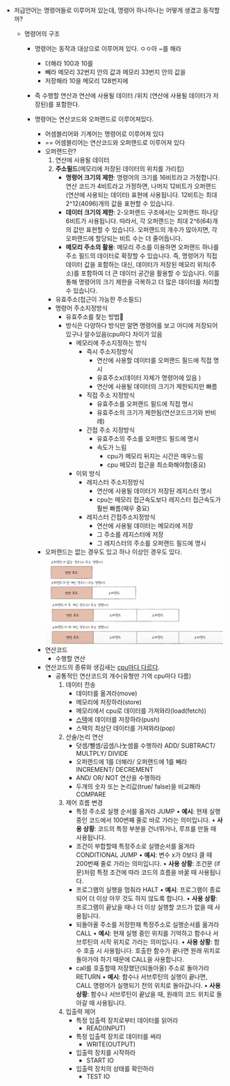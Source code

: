 - 저급언어는 명령어들로 이루어져 있는데, 명령어 하나하나는 어떻게 생겼고 동작할까?
	
	- 명령어의 구조
		- 명령어는 동작과 대상으로 이루어져 있다.
				ㅇㅇ아 ~를 해라
			- 더해라 100과 10를
			- 빼라 메모리 32번지 안의 값과 메모리 33번지 안의 값을
			- 저장해라 10을 메모리 128번지에 
		- 즉 수행할 연산과 연산에 사용될 데이터 /위치 (연산에 사용될 데이터가 저장된)를 포함한다.
		
		- 명령어는 연산코드와 오퍼랜드로 이루어져있다.
			- 어셈블리어와 기계어는 명령어로 이루어져 있다
			- == 어셈블리어는 연산코드와 오퍼랜드로 이루어져 있다
			- 오퍼랜드란?
				1.  연산에 사용될 데이터
				2.  **주소필드**(메모리에 저장된 데이터의 위치를 가리킴)
					-  **명령어 크기의 제한**:
						명령어의 크기를 16비트라고 가정합니다.
						연산 코드가 4비트라고 가정하면, 나머지 12비트가 오퍼랜드(연산에 사용되는 데이터) 표현에 사용됩니다.
						12비트는 최대 2^12(4096)개의 값을 표현할 수 있습니다.
					-  **데이터 크기의 제한**:
						2-오퍼랜드 구조에서는 오퍼랜드 하나당 6비트가 사용됩니다.
						따라서, 각 오퍼랜드는 최대 2^6(64)개의 값만 표현할 수 있습니다.
						오퍼랜드의 개수가 많아지면, 각 오퍼랜드에 할당되는 비트 수는 더 줄어듭니다.
					-  **메모리 주소의 활용**:
						메모리 주소를 이용하면 오퍼랜드 하나를 주소 필드의 데이터로 확장할 수 있습니다.
						즉, 명령어가 직접 데이터 값을 포함하는 대신, 데이터가 저장된 메모리 위치(주소)를 포함하여 더 큰 데이터 공간을 활용할 수 있습니다.
					이를 통해 명령어의 크기 제한을 극복하고 더 많은 데이터를 처리할 수 있습니다.
				- 유효주소(접근이 가능한 주소필드)
				- 명령어 주소지정방식
					- 유효주소를 찾는 방법
					- 방식은 다양하다 방식만 알면 명령어를 보고 어디에 저장되어 있구나 알수있음(cpu마다 차이가 있음
						- 메모리에 주소지정하는 방식
							- 즉시 주소지정방식
								- 연산에 사용할 데이터를 오퍼랜드 필드에 직접 명시
								- 유효주소x(데이터 자체가 명령어에 있음 )
								- 연산에 사용될 데이터의 크기가 제한되지만 빠름
							- 직접 주소 지정방식
								- 유효주소를 오퍼랜드 필드에 직접 명시
								- 유효주소의 크기가 제한됨(연산코드크기와 반비례)
							- 간접 주소 지정방식
								- 유효주소의 주소를 오퍼랜드 필드에 명시
								- 속도가 느림
									- cpu가 메모리 뒤지는 시간은 매우느림
									- cpu 메모리 접근을 최소화해야함(중요)
						- 이외 방식
							- 레지스터 주소지정방식
								- 연산에 사용될 데이터가 저장된 레지스터 명시
								- cpu는 메모리 접근속도보다 레지스터 접근속도가 훨씬 빠름(매우 중요)
							- 레지스터 간접주소지정방식
								- 연산에 사용될 데이터는 메모리에 저장
								- 그 주소를 레지스터에 저장
								- 그 레지스터의 주소를 오퍼랜드 필드에 명시
			- 오퍼랜드는 없는 경우도 있고 하나 이상인 경우도 있다.
				![](03_educations/2024/computer(youtube)/picture/6.26.48.png)
			- 연산코드
				- 수행할 연산
			- 연산코드의 종류와 생김새는 [cpu마다 다르다](03_educations/2024/computer(youtube)/allnote/레지스터(챗지피티)_강민철추가자료.md).
				- 공통적인 연산코드의 개수(유형만 기억 cpu마다 다름)
					1. 데이터 전송 	
						- 데이터를 옮겨라(move)
						- 메모리에 저장하라(store)
						- 메모리에서 cpu로 데이터를 가져와라(load(fetch))
						- [스택](03_educations/2024/computer(youtube)/allnote/자료구조.md)에 데이터를 저장하라(push)
						- 스택의 최상단 데이터를 가져와라(pop)
					3. 산술/논리 연산
						- 덧셈/뺄셈/곱셈/나눗셈를 수행하라
							ADD/ SUBTRACT/ MULTPLY/ DIVIDE
						- 오퍼랜드에 1를 더해라/ 오퍼랜드에 1를 빼라
							INCREMENT/ DECREMENT
						- AND/ OR/ NOT 연산을 수행하라
						- 두개의 숫자 또는 논리값(true/ false)을 비교해라
							COMPARE
					3. 제어 흐름 변경
						- 특정 주소로 실행 순서를 옮겨라
							JUMP
							• **예시**: 현재 실행 중인 코드에서 100번째 줄로 바로 가라는 의미입니다. 
							• **사용 상황**: 코드의 특정 부분을 건너뛰거나, 루프를 만들 때 사용됩니다.
						- 조건이 부합할때 특정주소로 실행순서를 옮겨라
							CONDITIONAL JUMP
							• **예시**: 변수 x가 0보다 클 때 200번째 줄로 가라는 의미입니다.
							• **사용 상황**: 조건문 (if 문)처럼 특정 조건에 따라 코드의 흐름을 바꿀 때 사용됩니다.
						- 프로그램의 실행을 멈춰라
							HALT
							• **예시**: 프로그램이 종료되어 더 이상 아무 것도 하지 않도록 합니다.
							• **사용 상황**: 프로그램이 끝났을 때나 더 이상 실행할 코드가 없을 때 사용됩니다.
						- 되돌아올 주소를 저장한채 특정주소로 실행순서를 옮겨라
							CALL
							• **예시**: 현재 실행 중인 위치를 기억하고 함수나 서브루틴의 시작 위치로 가라는 의미입니다.
							• **사용 상황**: 함수 호출 시 사용됩니다. 호출한 함수가 끝나면 원래 위치로 돌아가야 하기 때문에 CALL을 사용합니다.
						- call를 호출할때 저장했던(되돌아올) 주소로 돌아가라
							RETURN
							• **예시**: 함수나 서브루틴의 실행이 끝나면, CALL 명령어가 실행되기 전의 위치로 돌아갑니다.
							• **사용 상황**: 함수나 서브루틴이 끝났을 때, 원래의 코드 위치로 돌아갈 때 사용됩니다.
					4. 입출력 제어
						- 특정 입출력 장치로부터 데이터를 읽어라
							- READ(INPUT)
						- 특정 입출력 장치로 데이터를 써라
							- WRITE(OUTPUT)
						- 입출력 장치를 시작하라
							- START IO
						- 입출력 장치의 상태를 확인하라
							- TEST IO


